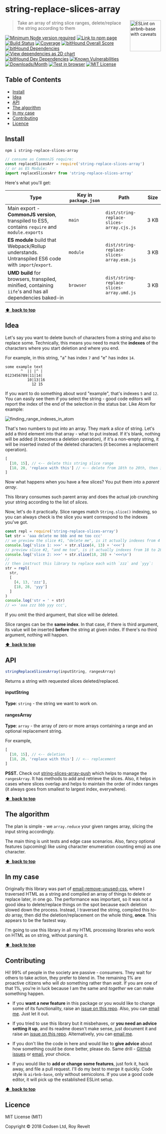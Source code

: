# string-replace-slices-array

<a href="https://github.com/revelt/eslint-on-airbnb-base-badge" style="float: right; padding: 0 0 20px 20px;"><img src="https://cdn.rawgit.com/revelt/eslint-on-airbnb-base-badge/0c3e46c9/lint-badge.svg" alt="ESLint on airbnb-base with caveats" width="100" align="right"></a>

> Take an array of string slice ranges, delete/replace the string according to them

[![Minimum Node version required][node-img]][node-url]
[![Link to npm page][npm-img]][npm-url]
[![Build Status][travis-img]][travis-url]
[![Coverage][cov-img]][cov-url]
[![bitHound Overall Score][overall-img]][overall-url]
[![bitHound Dependencies][deps-img]][deps-url]
[![View dependencies as 2D chart][deps2d-img]][deps2d-url]
[![bitHound Dev Dependencies][dev-img]][dev-url]
[![Known Vulnerabilities][vulnerabilities-img]][vulnerabilities-url]
[![Downloads/Month][downloads-img]][downloads-url]
[![Test in browser][runkit-img]][runkit-url]
[![MIT License][license-img]][license-url]

## Table of Contents

<!-- START doctoc generated TOC please keep comment here to allow auto update -->
<!-- DON'T EDIT THIS SECTION, INSTEAD RE-RUN doctoc TO UPDATE -->


- [Install](#install)
- [Idea](#idea)
- [API](#api)
- [The algorithm](#the-algorithm)
- [In my case](#in-my-case)
- [Contributing](#contributing)
- [Licence](#licence)

<!-- END doctoc generated TOC please keep comment here to allow auto update -->

## Install

```bash
npm i string-replace-slices-array
```

```js
// consume as CommonJS require:
const replaceSlicesArr = require('string-replace-slices-array')
// or as ES Module:
import replaceSlicesArr from 'string-replace-slices-array'
```

Here's what you'll get:

Type            | Key in `package.json` | Path  | Size
----------------|-----------------------|-------|--------
Main export - **CommonJS version**, transpiled to ES5, contains `require` and `module.exports` | `main`                | `dist/string-replace-slices-array.cjs.js` | 3&nbsp;KB
**ES module** build that Webpack/Rollup understands. Untranspiled ES6 code with `import`/`export`. | `module`              | `dist/string-replace-slices-array.esm.js` | 3&nbsp;KB
**UMD build** for browsers, transpiled, minified, containing `iife`'s and has all dependencies baked-in | `browser`            | `dist/string-replace-slices-array.umd.js` | 3&nbsp;KB

**[⬆ &nbsp;back to top](#)**

## Idea

Let's say you want to delete bunch of characters from a string and also to replace some. Technically, this means you need to mark the **indexes** of the characters where you start deletion and where you end.

For example, in this string, "a" has index `7` and "e" has index `14`.

```
some example text
       ^  || |^ |
0123456789|11|14|
          10|13|16
            12 15
```

If you want to do something about word "example", that's indexes `5` and `12`. You can easily see them if you select the string - good code editors will report the index of the end of the selection in the status bar. Like Atom for example:

![finding_range_indexes_in_atom](https://cdn.rawgit.com/codsen/string-replace-slices-array/cc202bd4/media/finding_range_indexes_in_atom.gif)

That's two numbers to put into an array. They mark a _slice_ of string. Let's add a third element into that array - what to put instead. If it's blank, nothing will be added (it becomes a deletion operation), if it's a non-empty string, it will be inserted insted of the deleted characters (it becomes a replacement operation).

```js
[
  [10, 15], // <-- delete this string slice range
  [18, 20, 'replace with this'] // <-- delete from 18th to 20th, then insert string there
]
```

Now what happens when you have a few slices? You put them into a _parent array_.

This library consumes such parent array and does the actual job crunching your string according to the list of _slices_.

Now, let's do it practically. Slice ranges match `String.slice()` indexing, so you can always check is the slice you want correspond to the indexes you've got.

```js
const repl = require('string-replace-slices-array')
let str = 'aaa delete me bbb and me too ccc'
// we preview the slice #1, "delete me", is it actually indexes from 4 to 13:
console.log('slice 1: >>>' + str.slice(4, 13) + '<<<')
// preview slice #2, "and me too", is it actually indexes from 18 to 28:
console.log('slice 2: >>>' + str.slice(18, 28) + '<<<\n')
//
// then instruct this library to replace each with `zzz` and `yyy`:
str = repl(
  str,
  [
    [4, 13, 'zzz'],
    [18, 28, 'yyy']
  ]
)
console.log('str = ' + str)
// => 'aaa zzz bbb yyy ccc',
```

If you omit the third argument, that slice will be deleted.

Slice ranges can be the **same index**. In that case, if there is third argument, its value will be inserted **before** the string at given index. If there's no third argument, nothing will happen.

**[⬆ &nbsp;back to top](#)**

## API

```js
stringReplaceSlicesArray(inputString, rangesArray)
```

Returns a string with requested slices deleted/replaced.

#### inputString

**Type**: `string` - the string we want to work on.

#### rangesArray

**Type**: `array` - the array of zero or more arrays containing a range and an optional replacement string.

For example,

```js
[
  [10, 15], // <-- deletion
  [18, 20, 'replace with this'] // <-- replacement
]
```

**PSST.** Check out [string-slices-array-push](https://github.com/codsen/string-slices-array-push) which helps to manage the `rangesArray`. It has methods to add and retrieve the slices. Also, it helps in cases where slices overlap and helps to maintain the order of index ranges (it always goes from smallest to largest index, everywhere).

**[⬆ &nbsp;back to top](#)**

## The algorithm

The plan is simple - we `array.reduce` your given ranges array, slicing the input string accordingly.

The main thing is unit tests and edge case scenarios. Also, fancy optional features (upcoming) like using character enumeration counting emoji as one character.

**[⬆ &nbsp;back to top](#)**

## In my case

Originally this library was part of [email-remove-unused-css](https://github.com/codsen/email-remove-unused-css/), where I traversed HTML as a string and compiled an array of things to delete or replace later, in one go. The performance was important, so it was not a good idea to delete/replace things on the spot because each deletion slowed down the process. Instead, I traversed the string, compiled this _to-do_ array, then did the deletion/replacement on the whole thing, **once**. This appears to be the fastest way.

I'm going to use this library in all my HTML processing libraries who work on HTML as on string, without parsing it.

**[⬆ &nbsp;back to top](#)**

## Contributing

Hi! 99% of people in the society are passive - consumers. They wait for others to take action, they prefer to blend in. The remaining 1% are proactive citizens who will _do_ something rather than _wait_. If you are one of that 1%, you're in luck because I am the same and _together_ we can make something happen.

* If you **want a new feature** in this package or you would like to change some of its functionality, raise an [issue on this repo](https://github.com/codsen/string-replace-slices-array/issues). Also, you can [email me](mailto:roy@codsen.com). Just let it out.

* If you tried to use this library but it misbehaves, or **you need an advice setting it up**, and its readme doesn't make sense, just document it and raise an [issue on this repo](https://github.com/codsen/string-replace-slices-array/issues). Alternatively, you can [email me](mailto:roy@codsen.com).

* If you don't like the code in here and would like to **give advice** about how something could be done better, please do. Same drill - [GitHub issues](https://github.com/codsen/string-replace-slices-array/issues) or [email](mailto:roy@codsen.com), your choice.

* If you would like to **add or change some features**, just fork it, hack away, and file a pull request. I'll do my best to merge it quickly. Code style is `airbnb-base`, only without semicolons. If you use a good code editor, it will pick up the established ESLint setup.

**[⬆ &nbsp;back to top](#)**

## Licence

MIT License (MIT)

Copyright © 2018 Codsen Ltd, Roy Revelt

[node-img]: https://img.shields.io/node/v/string-replace-slices-array.svg?style=flat-square&label=works%20on%20node
[node-url]: https://www.npmjs.com/package/string-replace-slices-array

[npm-img]: https://img.shields.io/npm/v/string-replace-slices-array.svg?style=flat-square&label=release
[npm-url]: https://www.npmjs.com/package/string-replace-slices-array

[travis-img]: https://img.shields.io/travis/codsen/string-replace-slices-array.svg?style=flat-square
[travis-url]: https://travis-ci.org/codsen/string-replace-slices-array

[cov-img]: https://coveralls.io/repos/github/codsen/string-replace-slices-array/badge.svg?style=flat-square?branch=master
[cov-url]: https://coveralls.io/github/codsen/string-replace-slices-array?branch=master

[overall-img]: https://img.shields.io/bithound/code/github/codsen/string-replace-slices-array.svg?style=flat-square
[overall-url]: https://www.bithound.io/github/codsen/string-replace-slices-array

[deps-img]: https://img.shields.io/bithound/dependencies/github/codsen/string-replace-slices-array.svg?style=flat-square
[deps-url]: https://www.bithound.io/github/codsen/string-replace-slices-array/master/dependencies/npm

[deps2d-img]: https://img.shields.io/badge/deps%20in%202D-see_here-08f0fd.svg?style=flat-square
[deps2d-url]: http://npm.anvaka.com/#/view/2d/string-replace-slices-array

[dev-img]: https://img.shields.io/bithound/devDependencies/github/codsen/string-replace-slices-array.svg?style=flat-square
[dev-url]: https://www.bithound.io/github/codsen/string-replace-slices-array/master/dependencies/npm

[vulnerabilities-img]: https://snyk.io/test/github/codsen/string-replace-slices-array/badge.svg?style=flat-square
[vulnerabilities-url]: https://snyk.io/test/github/codsen/string-replace-slices-array

[downloads-img]: https://img.shields.io/npm/dm/string-replace-slices-array.svg?style=flat-square
[downloads-url]: https://npmcharts.com/compare/string-replace-slices-array

[runkit-img]: https://img.shields.io/badge/runkit-test_in_browser-a853ff.svg?style=flat-square
[runkit-url]: https://npm.runkit.com/string-replace-slices-array

[license-img]: https://img.shields.io/npm/l/string-replace-slices-array.svg?style=flat-square
[license-url]: https://github.com/codsen/string-replace-slices-array/blob/master/license.md
